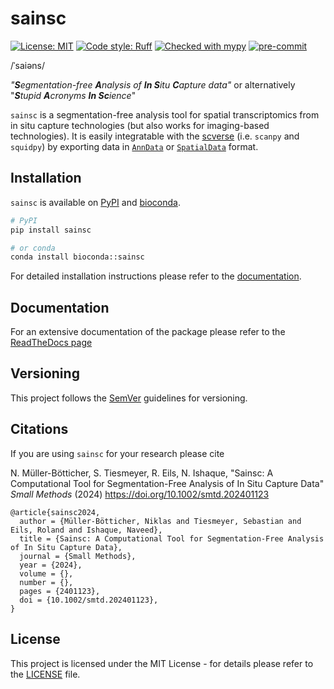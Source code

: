 # sainsc

[![License: MIT](https://img.shields.io/badge/License-MIT-yellow.svg)](https://opensource.org/licenses/MIT)
[![Code style: Ruff](https://img.shields.io/endpoint?url=https://raw.githubusercontent.com/astral-sh/ruff/main/assets/badge/v2.json)](https://github.com/astral-sh/ruff)
[![Checked with mypy](https://www.mypy-lang.org/static/mypy_badge.svg)](http://mypy-lang.org/)
[![pre-commit](https://img.shields.io/badge/pre--commit-enabled-brightgreen?logo=pre-commit)](https://github.com/pre-commit/pre-commit)

/ˈsaiəns/

_"**S**egmentation-free **A**nalysis of **In S**itu **C**apture data"_
or alternatively
"_**S**tupid **A**cronyms **In Sc**ience_"

`sainsc` is a segmentation-free analysis tool for spatial transcriptomics from in situ
capture technologies (but also works for imaging-based technologies). It is easily
integratable with the [scverse](https://github.com/scverse) (i.e. `scanpy` and `squidpy`)
by exporting data in [`AnnData`](https://anndata.readthedocs.io/) or
[`SpatialData`](https://spatialdata.scverse.org/) format.

## Installation

`sainsc` is available on [PyPI](https://pypi.org/) and [bioconda](https://bioconda.github.io/).

```sh
# PyPI
pip install sainsc
```

```sh
# or conda
conda install bioconda::sainsc
```

For detailed installation instructions please refer to the
[documentation](https://sainsc.readthedocs.io/page/installation.html).

## Documentation

For an extensive documentation of the package please refer to the
[ReadTheDocs page](https://sainsc.readthedocs.io)

## Versioning

This project follows the [SemVer](https://semver.org/) guidelines for versioning.

## Citations

If you are using `sainsc` for your research please cite

N. Müller-Bötticher, S. Tiesmeyer, R. Eils, N. Ishaque, "Sainsc: A Computational Tool
for Segmentation-Free Analysis of In Situ Capture Data" *Small Methods* (2024)
https://doi.org/10.1002/smtd.202401123

```
@article{sainsc2024,
  author = {Müller-Bötticher, Niklas and Tiesmeyer, Sebastian and Eils, Roland and Ishaque, Naveed},
  title = {Sainsc: A Computational Tool for Segmentation-Free Analysis of In Situ Capture Data},
  journal = {Small Methods},
  year = {2024},
  volume = {},
  number = {},
  pages = {2401123},
  doi = {10.1002/smtd.202401123},
}
```

## License

This project is licensed under the MIT License - for details please refer to the
[LICENSE](./LICENSE) file.
